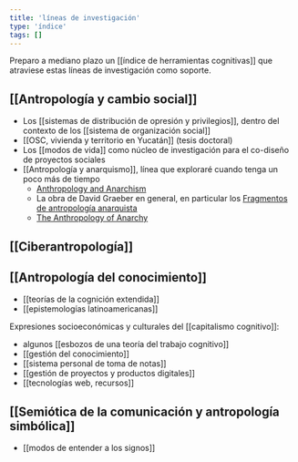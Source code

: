 ```yaml
---
title: 'líneas de investigación'
type: 'índice'
tags: []
---
```


Preparo a mediano plazo un [[índice de herramientas cognitivas]] que atraviese estas líneas de investigación como soporte.

## [[Antropología y cambio social]]

- Los [[sistemas de distribución de opresión y privilegios]], dentro del contexto de los [[sistema de organización social]]
- [[OSC, vivienda y territorio en Yucatán]] (tesis doctoral)
- Los [[modos de vida]] como núcleo de investigación para el co-diseño de proyectos sociales
- [[Antropología y anarquismo]], línea que exploraré cuando tenga un poco más de tiempo
	- [Anthropology and Anarchism](https://theanarchistlibrary.org/library/brian-morris-anthropology-and-anarchism)
	- La obra de David Graeber en general, en particular los [Fragmentos de antropología anarquista](https://cabezasdetormenta.noblogs.org/files/2013/02/David-Graeber-Fragmentos-de-Antropologia-Anarquista.pdf)
	- [The Anthropology of Anarchy ](https://www.researchgate.net/publication/265871071_The_Anthropology_of_Anarchy)

## [[Ciberantropología]]

## [[Antropología del conocimiento]]

- [[teorías de la cognición extendida]]
- [[epistemologías latinoamericanas]]

Expresiones socioeconómicas y culturales del [[capitalismo cognitivo]]:

- algunos [[esbozos de una teoría del trabajo cognitivo]]
- [[gestión del conocimiento]]
- [[sistema personal de toma de notas]]
- [[gestión de proyectos y productos digitales]]
- [[tecnologías web, recursos]]

## [[Semiótica de la comunicación y antropología simbólica]]

- [[modos de entender a los signos]]
